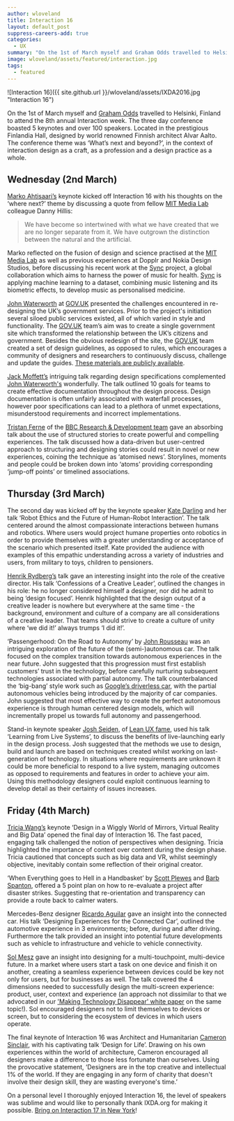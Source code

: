 ```yaml
---
author: wloveland
title: Interaction 16
layout: default_post
suppress-careers-add: true
categories:
  - UX
summary: "On the 1st of March myself and Graham Odds travelled to Helsinki, Finland to attend the 8th annual Interaction week."
image: wloveland/assets/featured/interaction.jpg
tags:
  - featured
---
```


![Interaction 16]({{ site.github.url }}/wloveland/assets/IXDA2016.jpg "Interaction 16")

On the 1st of March myself and [Graham Odds](http://blog.scottlogic.com/godds/) travelled to Helsinki, Finland to attend the 8th annual Interaction week. The three day conference boasted 5 keynotes and over 100 speakers. Located in the prestigious Finlandia Hall, designed by world renowned Finnish architect Alvar Aalto. The conference theme was ‘What’s next and beyond?’, in the context of interaction design as a craft, as a profession and a design practice as a whole.

## Wednesday (2nd March)

[Marko Ahtisaari’s](https://twitter.com/moia?lang=en-gb) keynote kicked off Interaction 16 with his thoughts on the ‘where next?’ theme by discussing a quote from fellow [MIT Media Lab](http://directorsfellows.media.mit.edu/) colleague Danny Hillis:

<blockquote>We have become so intertwined with what we have created that we are no longer separate from it. We have outgrown the distinction between the natural and the artificial.</blockquote>

Marko reflected on the fusion of design and science practised at the [MIT Media Lab](http://directorsfellows.media.mit.edu/) as well as previous experiences at Dopplr and Nokia Design Studios, before discussing his recent work at the [Sync](http://syncproject.co/blog/2015/7/14/introducing-marko-ahtisaari-and-the-sync-project-blog) project, a global collaboration which aims to harness the power of music for health. [Sync](http://syncproject.co/blog/2015/7/14/introducing-marko-ahtisaari-and-the-sync-project-blog) is applying machine learning to a dataset, combining music listening and its biometric effects, to develop music as personalised medicine.

[John Waterworth](https://twitter.com/jwaterworth?ref_src=twsrc%5Egoogle%7Ctwcamp%5Eserp%7Ctwgr%5Eauthor) at [GOV.UK](https://www.gov.uk/) presented the challenges encountered in re-designing the UK’s government services. Prior to the project's initiation several siloed public services existed, all of which varied in style and functionality. The [GOV.UK](https://www.gov.uk/) team’s aim was to create a single government site which transformed the relationship between the UK’s citizens and government. Besides the obvious redesign of the site, the [GOV.UK](https://www.gov.uk/) team created a set of design guidelines, as opposed to rules, which encourages a community of designers and researchers to continuously discuss, challenge and update the guides. [These materials are publicly available](https://www.gov.uk/design-principles).

[Jack Moffett’s](https://twitter.com/jackmoffett) intriguing talk regarding design specifications complemented [John Waterworth's](https://twitter.com/jwaterworth?ref_src=twsrc%5Egoogle%7Ctwcamp%5Eserp%7Ctwgr%5Eauthor) wonderfully. The talk outlined 10 goals for teams to create effective documentation throughout the design process. Design documentation is often unfairly associated with waterfall processes, however poor specifications can lead to a plethora of unmet expectations, misunderstood requirements and incorrect implementations.

[Tristan Ferne](http://www.bbc.co.uk/rd/people/tristan-ferne) of the [BBC Research & Development team](http://www.bbc.co.uk/rd) gave an absorbing talk about the use of structured stories to create powerful and compelling experiences. The talk discussed how a data-driven but user-centred approach to structuring and designing stories could result in novel or new experiences, coining the technique as ‘atomised news’. Storylines, moments and people could be broken down into ‘atoms’ providing corresponding ‘jump-off points’ or timelined associations.

## Thursday (3rd March)
The second day was kicked off by the keynote speaker [Kate Darling](https://about.me/katedarling) and her talk ‘Robot Ethics and the Future of Human-Robot Interaction’. The talk centered around the almost compassionate interactions between humans and robotics. Where users would project humane properties onto robotics in order to provide themselves with a greater understanding or acceptance of the scenario which presented itself. Kate provided the audience with examples of this empathic understanding across a variety of industries and users, from military to toys, children to pensioners.

[Henrik Rydberg’s](https://twitter.com/HenrikRydberg) talk gave an interesting insight into the role of the creative director. His talk ‘Confessions of a Creative Leader’, outlined the changes in his role: he no longer considered himself a designer, nor did he admit to being ‘design focused’. Henrik highlighted that the design output of a creative leader is nowhere but everywhere at the same time - the background, environment and culture of a company are all considerations of a creative leader. That teams should strive to create a culture of unity where ‘we did it!’ always trumps ‘I did it!’.

‘Passengerhood: On the Road to Autonomy’ by [John Rousseau](https://twitter.com/john_rousseau) was an intriguing exploration of the future of the (semi-)autonomous car. The talk focused on the complex transition towards autonomous experiences in the near future. John suggested that this progression must first establish customers’ trust in the technology, before carefully nurturing subsequent technologies associated with partial autonomy. The talk counterbalanced the ‘big-bang’ style work such as [Google’s driverless car](https://www.google.com/selfdrivingcar/), with the partial autonomous vehicles being introduced by the majority of car companies. John suggested that most effective way to create the perfect autonomous experience is through human centered design models, which will incrementally propel us towards full autonomy and passengerhood.

Stand-in keynote speaker [Josh Seiden](http://joshuaseiden.com/), of [Lean UX fame](http://www.amazon.com/gp/product/1449311652/ref=as_li_qf_sp_asin_il_tl?ie=UTF8&tag=joshuaseide00-20&linkCode=as2&camp=1789&creative=9325&creativeASIN=1449311652), used his talk ‘Learning from Live Systems’, to discuss the benefits of live-launching early in the design process. Josh suggested that the methods we use to design, build and launch are based on techniques created whilst working on last-generation of technology. In situations where requirements are unknown it could be more beneficial to respond to a live system, managing outcomes as opposed to requirements and features in order to achieve your aim. Using this methodology designers could exploit continuous learning to develop detail as their certainty of issues increases.

## Friday (4th March)
[Tricia Wang’s](http://triciawang.com/) keynote ‘Design in a Wiggly World of Mirrors, Virtual Reality and Big Data’ opened the final day of Interaction 16. The fast paced, engaging talk challenged the notion of perspectives when designing. Tricia highlighted the importance of context over content during the design phase. Tricia cautioned that concepts such as big data and VR, whilst seemingly objective, inevitably contain some reflection of their original creator.

‘When Everything goes to Hell in a Handbasket’ by [Scott Plewes](http://www.macadamian.com/author/splewes/) and [Barb Spanton](http://www.macadamian.com/about-ui-company/), offered a 5 point plan on how to re-evaluate a project after disaster strikes. Suggesting that re-orientation and transparency can provide a route back to calmer waters.

Mercedes-Benz designer [Ricardo Aguilar](https://twitter.com/rp_aguilar) gave an insight into the connected car. His talk ‘Designing Experiences for the Connected Car’, outlined the automotive experience in 3 environments; before, during and after driving. Furthermore the talk provided an insight into potential future developments such as vehicle to infrastructure and vehicle to vehicle connectivity.

[Sol Mesz](http://www.kambrica.com/author/solmesz/) gave an insight into designing for a multi-touchpoint, multi-device future. In a market where users start a task on one device and finish it on another, creating a seamless experience between devices could be key not only for users, but for businesses as well. The talk covered the 4 dimensions needed to successfully design the multi-screen experience: product, user, context and experience (an approach not dissimilar to that we advocated in our ['Making Technology Disappear' white paper](http://blog.scottlogic.com/2015/05/08/making-technology-disappear.html) on the same topic!). Sol encouraged designers not to limit themselves to devices or screen, but to considering the ecosystem of devices in which users operate.

The final keynote of Interaction 16 was Architect and Humanitarian [Cameron Sinclair](http://cameronsinclair.com/#about-marquee), with his captivating talk ‘Design for Life’. Drawing on his own experiences within the world of architecture, Cameron encouraged all designers make a difference to those less fortunate than ourselves. Using the provocative statement, ‘Designers are in the top creative and intellectual 1% of the world. If they are engaging in any form of charity that doesn't involve their design skill, they are wasting everyone's time.’

On a personal level I thoroughly enjoyed Interaction 16, the level of speakers was sublime and would like to personally thank IXDA.org for making it possible. [Bring on Interaction 17 in New York](http://interaction17.ixda.org/)!
